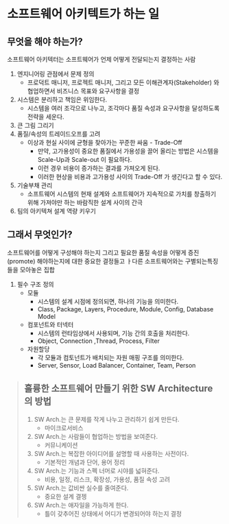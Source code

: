# 소프트웨어 아키텍트가 하는 일

## 무엇을 해야 하는가?
소프트웨어 아키텍터는 소프트웨어가 언제 어떻게 전달되는지 결정하는 사람

1. 엔지니어링 관점에서 문제 정의
   - 프로덕트 매니저, 프로젝트 매니저, 그리고 모든 이해관계자(Stakeholder) 와 협업하면서 비즈니스 목표와 요구사항을 결정
2. 시스템은 분리하고 책임은 위임한다.
   - 시스템을 여러 조각으로 나누고, 조각마다 품질 속성과 요구사항을 달성하도록 전략을 세운다.
3. 큰 그림 그리기
4. 품질/속성의 트레이드오프를 고려
   - 이상과 현실 사이에 균형을 찾아가는 꾸준한 싸움 - Trade-Off
     - 만약, 고가용성이 중요한 품질에서 가용성을 끌어 올리는 방법은 시스템을 Scale-Up과 Scale-out 이 필요하다.
     - 이런 경우 비용이 증가하는 결과를 가져오게 된다.
     - 이러한 현상을 비용과 고가용성 사이의 Trade-Off 가 생긴다고 할 수 있다.
5. 기술부채 관리
   - 소프트웨어 시스템의 현재 설계와 소프트웨어가 지속적으로 가치를 창출하기 위해 가져야만 하는 바람직한 설계 사이의 간극
6. 팀의 아키텍쳐 설계 역량 키우기

## 그래서 무엇인가?
소프트웨어를 어떻게 구성해야 하는지 그리고 필요한 품질 속성을 어떻게 증진(promote) 해야하는지에 대한 중요한 결정들고 ㅏ다른 소프트웨어와는 구별되는특징들을 모아놓은 집합

1. 필수 구조 정의
    - 모듈 
      - 시스템의 설계 시점에 정의되면, 하나의 기능을 의미한다.
      - Class, Package, Layers, Procedure, Module, Config, Database Model
    - 컴포넌트와 터넥터
      - 시스템의 런타임상에서 사용되며, 기능 간의 호출을 처리한다.
      - Object, Connection ,Thread, Process, Filter
    - 자원할당
      - 각 모듈과 컴토넌트가 배치되는 자원 매핑 구조를 의미한다.
      - Server, Sensor, Load Balancer, Container, Team, Person 

> ## 훌륭한 소프트웨어 만들기 위한 SW Architecture 의 방법 
> 1. SW Arch.는 큰 문제를 작게 나누고 관리하기 쉽게 만든다.
>    - 마이크로서비스
> 2. SW Arch.는 사람들이 협업하는 방법을 보여준다.
>    - 커뮤니케이션
> 3. SW Arch.는 복잡한 아이디어를 설명할 때 사용하는 사전이다.
>    - 기본적인 개념과 단어, 용어 정리
> 4. SW Arch.는 기능과 스펙 너머로 시야를 넓혀준다.
>    - 비용, 일정, 리스크, 확장성, 가용성, 품질 속성 고려
> 5. SW Arch.는 값비싼 실수를 줄여준다.
>    - 중요한 설계 결젱
> 6. SW Arch.는 애자일을 가능하게 한다.
>    - 틀이 갖추어진 상태에서 어디가 변경되어야 하는지 결정